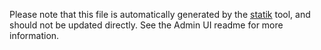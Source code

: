 Please note that this file is automatically generated by the
[statik](https://github.com/rakyll/statik) tool, and should not be
updated directly. See the Admin UI readme for more information.
